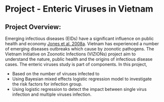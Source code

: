 # Project - Enteric Viruses in Vietnam
## Project Overview:
Emerging infectious diseases (EIDs) have a significant influence on public health and economy [Jones et al. 2008a](https://www.nature.com/articles/nature06536). Vietnam has experienced a number of emerging diseases outbreaks which cause by zoonotic pathogens. The Vietnam Initiative on Zoonotic Infections (VIZIONs) project aim to understand the nature, public health and the origins of infectious disease cases. The enteric viruses study is part of components. In this project, 
* Based on the number of viruses infected to 
* Using Bayesian mixed effects logistic regression model to investigate the risk factors for infection group.
* Using logistic regression to detect the impact between single virus infection and multiple viruses infection.
